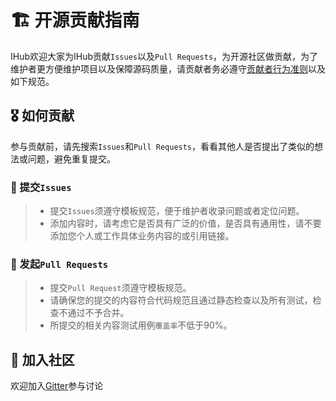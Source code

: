 # 🏗 开源贡献指南

IHub欢迎大家为IHub贡献`Issues`以及`Pull Requests`，为开源社区做贡献，为了维护者更方便维护项目以及保障源码质量，请贡献者务必遵守[贡献者行为准则](CODE_OF_CONDUCT.md)以及如下规范。

## 🎖 如何贡献

参与贡献前，请先搜索`Issues`和`Pull Requests`，看看其他人是否提出了类似的想法或问题，避免重复提交。

### 💭 提交`Issues`
> * 提交`Issues`须遵守模板规范，便于维护者收录问题或者定位问题。
> * 添加内容时，请考虑它是否具有广泛的价值，是否具有通用性，请不要添加您个人或工作具体业务内容的或引用链接。

### 🎯 发起`Pull Requests`

> * 提交`Pull Request`须遵守模板规范。
> * 请确保您的提交的内容符合代码规范且通过静态检查以及所有测试，检查不通过不予合并。
> * 所提交的相关内容测试用例`覆盖率`不低于90%。

## 💬 加入社区

欢迎加入[Gitter](https://gitter.im/ihub-pub/community)参与讨论

